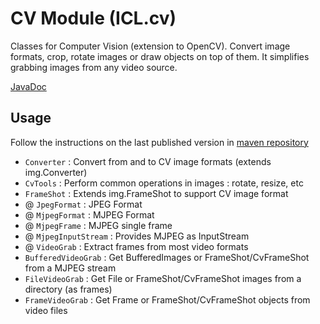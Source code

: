 # CV Module (ICL.cv)

Classes for Computer Vision (extension to OpenCV). 
Convert image formats, crop, rotate images or draw 
objects on top of them. It simplifies grabbing images 
from any video source.

[JavaDoc](https://gl.githack.com/intellisrc/common/raw/master/modules/cv/docs/)

## Usage

Follow the instructions on the last published version in [maven repository](https://mvnrepository.com/artifact/com.intellisrc/cv)

* `Converter` : Convert from and to CV image formats (extends img.Converter)
* `CvTools` : Perform common operations in images : rotate, resize, etc
* `FrameShot` : Extends img.FrameShot to support CV image format
* @ `JpegFormat` : JPEG Format
* @ `MjpegFormat` : MJPEG Format
* @ `MjpegFrame` : MJPEG single frame
* @ `MjpegInputStream` : Provides MJPEG as InputStream
* @ `VideoGrab` : Extract frames from most video formats
* `BufferedVideoGrab` : Get BufferedImages or FrameShot/CvFrameShot from a MJPEG stream
* `FileVideoGrab` : Get File or FrameShot/CvFrameShot images from a directory (as frames)
* `FrameVideoGrab` : Get Frame or FrameShot/CvFrameShot objects from video files
